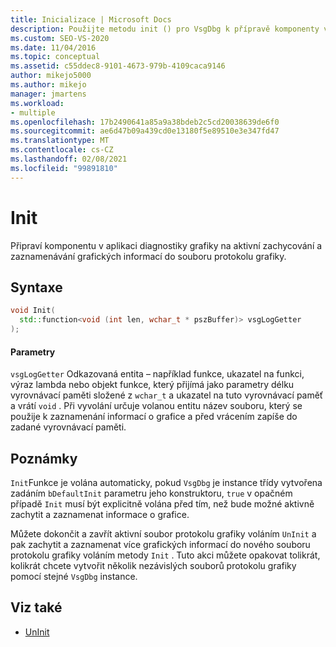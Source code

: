 ```yaml
---
title: Inicializace | Microsoft Docs
description: Použijte metodu init () pro VsgDbg k přípravě komponenty v aplikaci diagnostiky grafiky k protokolování informací o grafice.
ms.custom: SEO-VS-2020
ms.date: 11/04/2016
ms.topic: conceptual
ms.assetid: c55ddec8-9101-4673-979b-4109caca9146
author: mikejo5000
ms.author: mikejo
manager: jmartens
ms.workload:
- multiple
ms.openlocfilehash: 17b2490641a85a9a38bdeb2c5cd20038639de6f0
ms.sourcegitcommit: ae6d47b09a439cd0e13180f5e89510e3e347fd47
ms.translationtype: MT
ms.contentlocale: cs-CZ
ms.lasthandoff: 02/08/2021
ms.locfileid: "99891810"
---
```

# <a name="init"></a>Init
Připraví komponentu v aplikaci diagnostiky grafiky na aktivní zachycování a zaznamenávání grafických informací do souboru protokolu grafiky.

## <a name="syntax"></a>Syntaxe

```C++
void Init(
  std::function<void (int len, wchar_t * pszBuffer)> vsgLogGetter
);
```

#### <a name="parameters"></a>Parametry
 `vsgLogGetter` Odkazovaná entita – například funkce, ukazatel na funkci, výraz lambda nebo objekt funkce, který přijímá jako parametry délku vyrovnávací paměti složené z `wchar_t` a ukazatel na tuto vyrovnávací paměť a vrátí `void` . Při vyvolání určuje volanou entitu název souboru, který se použije k zaznamenání informací o grafice a před vrácením zapíše do zadané vyrovnávací paměti.

## <a name="remarks"></a>Poznámky
 `Init`Funkce je volána automaticky, pokud `VsgDbg` je instance třídy vytvořena zadáním `bDefaultInit` parametru jeho konstruktoru, `true` v opačném případě `Init` musí být explicitně volána před tím, než bude možné aktivně zachytit a zaznamenat informace o grafice.

 Můžete dokončit a zavřít aktivní soubor protokolu grafiky voláním `UnInit` a pak zachytit a zaznamenat více grafických informací do nového souboru protokolu grafiky voláním metody `Init` . Tuto akci můžete opakovat tolikrát, kolikrát chcete vytvořit několik nezávislých souborů protokolu grafiky pomocí stejné `VsgDbg` instance.

## <a name="see-also"></a>Viz také
- [UnInit](init.md)